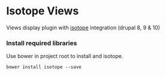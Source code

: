 # Isotope Views
Views display plugin with [isotope](https://github.com/metafizzy/isotope) integration (drupal 8, 9 & 10)

### Install required libraries
Use bower in project root to install and isotope.

`bower install isotope --save`